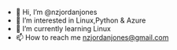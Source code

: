 - 👋 Hi, I’m @nzjordanjones
- 👀 I’m interested in Linux,Python & Azure
- 🌱 I’m currently learning Linux
- 📫 How to reach me nzjordanjones@gmail.com

<!---
nzjordanjones/nzjordanjones is a ✨ special ✨ repository because its `README.md` (this file) appears on your GitHub profile.
You can click the Preview link to take a look at your changes.
--->
